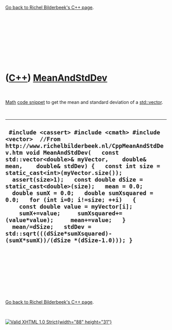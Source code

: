 

[Go back to Richel Bilderbeek's C++ page](Cpp.htm).

 

 

 

 

 

([C++](Cpp.htm)) [MeanAndStdDev](CppMeanAndStdDev.htm)
======================================================

 

[Math](CppMath.htm) [code snippet](CppCodeSnippets.htm) to get the mean
and standard deviation of a [std::vector](CppVector.htm).

 

  --------------------------------------------------------------------------------------------------------------------------------------------------------------------------------------------------------------------------------------------------------------------------------------------------------------------------------------------------------------------------------------------------------------------------------------------------------------------------------------------------------------------------------------------------------------------------------------------------------------------------------------------------------------
  ` #include <cassert> #include <cmath> #include <vector>  //From http://www.richelbilderbeek.nl/CppMeanAndStdDev.htm void MeanAndStdDev(   const std::vector<double>& myVector,    double& mean,    double& stdDev) {   const int size = static_cast<int>(myVector.size());   assert(size>1);   const double dSize = static_cast<double>(size);   mean = 0.0;   double sumX = 0.0;   double sumXsquared = 0.0;   for (int i=0; i!=size; ++i)   {     const double value = myVector[i];     sumX+=value;     sumXsquared+=(value*value);     mean+=value;   }    mean/=dSize;   stdDev = std::sqrt(((dSize*sumXsquared)-(sumX*sumX))/(dSize *(dSize-1.0))); }`
  --------------------------------------------------------------------------------------------------------------------------------------------------------------------------------------------------------------------------------------------------------------------------------------------------------------------------------------------------------------------------------------------------------------------------------------------------------------------------------------------------------------------------------------------------------------------------------------------------------------------------------------------------------------

 

 

 

 

 

[Go back to Richel Bilderbeek's C++ page](Cpp.htm).



 

[![Valid XHTML 1.0 Strict](valid-xhtml10.png){width="88"
height="31"}](http://validator.w3.org/check?uri=referer)
